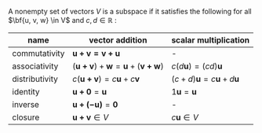 A nonempty set of vectors $V$ is a subspace if it satisfies the following for all $\bf{u, v, w} \in V$ and $c, d \in \mathbb{R}$ :

| name           | vector addition                                            | scalar multiplication                        |
| -------------- | ---------------------------------------------------------- | -------------------------------------------- |
| commutativity  | $\mathbf{u+v = v+u}$                                       | -                                            |
| associativity  | $(\mathbf{u+v}) + \mathbf{w}= \mathbf{u} + (\mathbf{v+w})$ | $c(d\mathbf{u}) = (cd)\mathbf{u}$            |
| distributivity | $c(\mathbf{u+v})= c\mathbf{u} + c\mathbf{v}$               | $(c+d)\mathbf{u}= c\mathbf{u} + d\mathbf{u}$ |
| identity       | $\mathbf{u+0}= \mathbf{u}$                                 | $1\mathbf{u}= \mathbf{u}$                    |
| inverse        | $\mathbf{u+(-u)}= \mathbf{0}$                              | -                                            |
| closure        | $\mathbf{u+v}\in V$                                        | $c\mathbf{u}\in V$                           |
